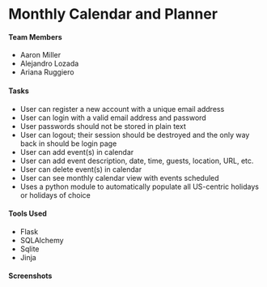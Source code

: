 # Monthly Calendar and Planner

#### Team Members
- Aaron Miller
- Alejandro Lozada
- Ariana Ruggiero

#### Tasks
- User can register a new account with a unique email address
- User can login with a valid email address and password
- User passwords should not be stored in plain text
- User can logout; their session should be destroyed and the only way back in should be login page
- User can add event(s) in calendar
- User can add event description, date, time, guests, location, URL, etc.
- User can delete event(s) in calendar
- User can see monthly calendar view with events scheduled
- Uses a python module to automatically populate all US-centric holidays or holidays of choice


#### Tools Used 
* Flask
* SQLAlchemy
* Sqlite
* Jinja


#### Screenshots
